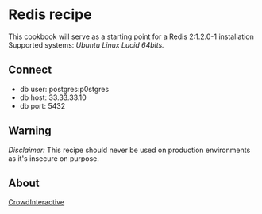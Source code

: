 # Redis recipe

This cookbook will serve as a starting point for a Redis 2:1.2.0-1 installation
Supported systems: *Ubuntu Linux Lucid 64bits.*

## Connect

- db user: postgres:p0stgres
- db host: 33.33.33.10
- db port: 5432

## Warning

*Disclaimer:* This recipe should never be used on production environments as
it's insecure on purpose.

## About

[CrowdInteractive](http://crowdint.com)